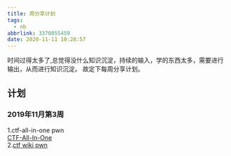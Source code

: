 ```yaml
---
title: 周分享计划
tags:
  - nb
abbrlink: 3370055459
date: 2020-11-11 10:28:57
---
```


时间过得太多了,总觉得没什么知识沉淀，持续的输入，学的东西太多，需要进行输出，从而进行知识沉淀。 故定下每周分享计划。


## 计划

### 2019年11月第3周 



1.ctf-all-in-one pwn  
[CTF-All-In-One](https://github.com/firmianay/CTF-All-In-One)  
2.[ctf wiki pwn](https://wiki.x10sec.org/pwn/arm/environment/)  


